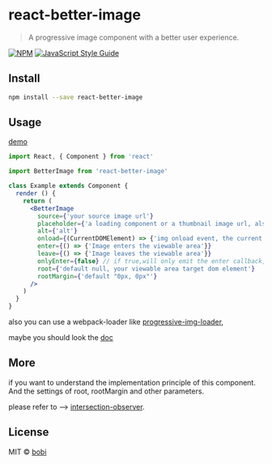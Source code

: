 # react-better-image

> A progressive image component with a better user experience.

[![NPM](https://img.shields.io/npm/v/react-better-image.svg)](https://www.npmjs.com/package/react-better-image) [![JavaScript Style Guide](https://img.shields.io/badge/code_style-standard-brightgreen.svg)](https://standardjs.com)

## Install

```bash
npm install --save react-better-image
```

## Usage

[demo](https://cbbfcd.github.io/react-better-image/)

```jsx
import React, { Component } from 'react'

import BetterImage from 'react-better-image'

class Example extends Component {
  render () {
    return (
      <BetterImage
        source={'your source image url'}
        placeholder={'a loading component or a thumbnail image url, also can be a func like () => <Loading/>'}
        alt={'alt'}
        onload={(CurrentDOMElement) => {'img onload event, the current dom element be observed as param'}}
        enter={() => {'Image enters the viewable area'}}
        leave={() => {'Image leaves the viewable area'}}
        onlyEnter={false} // if true,will only emit the enter callback, leave function will not be called
        root={'default null, your viewable area target dom element'}
        rootMargin={'default "0px, 0px"'}
      />
    )
  }
}
```

also you can use a webpack-loader like [progressive-img-loader](https://github.com/cbbfcd/progressive-img-loader),

maybe you should look the [doc](https://github.com/cbbfcd/progressive-img-loader#coordinate)

## More

if you want to understand the implementation principle of this component. And the settings of root, rootMargin and other parameters.

please refer to --> [intersection-observer](https://developer.mozilla.org/en-US/docs/Web/API/Intersection_Observer_API).


## License

MIT © [bobi](https://github.com/bobi)
